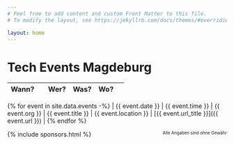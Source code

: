 ```yaml
---
# Feel free to add content and custom Front Matter to this file.
# To modify the layout, see https://jekyllrb.com/docs/themes/#overriding-theme-defaults

layout: home
---
```


<h1>Tech Events Magdeburg</h1>

| Wann?    |          | Wer?     | Was?     | Wo?      |          |
|----------|----------|----------|----------|----------|----------|
{% for event in site.data.events -%}
| {{ event.date }} | {{ event.time }} | {{ event.org }} | {{ event.title }} | {{ event.location }} | [{{ event.url_title }}]({{ event.url }}) |
{% endfor %}

<sub style="float: right;"><sup>Alle Angaben sind ohne Gewähr</sup></sub>

{% include sponsors.html %}